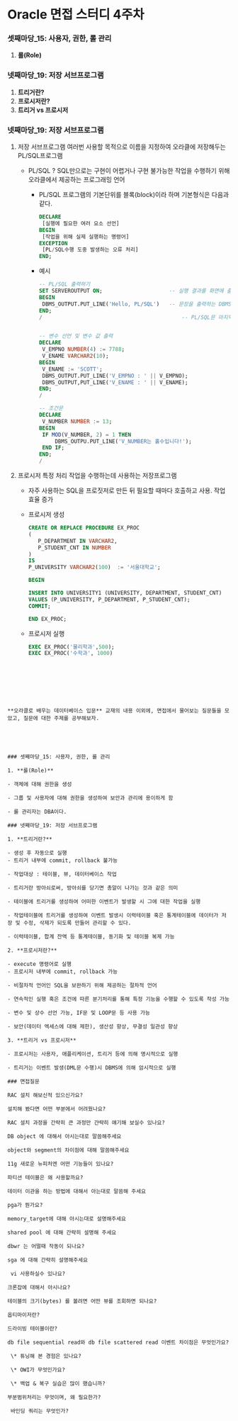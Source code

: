 # Oracle 면접 스터디 4주차

### 셋째마당_15: 사용자, 권한, 롤 관리

1. **롤(Role)**

### 넷째마당_19: 저장 서브프로그램

1. **트리거란?**
2. **프로시저란?**
3. **트리거 vs 프로시저**





### 넷째마당_19: 저장 서브프로그램

1. 저장 서브프로그램
   여러번 사용할 목적으로 이름을 지정하여 오라클에 저장해두는 PL/SQL프로그램

   - PL/SQL ?
     SQL만으로는 구현이 어렵거나 구현 불가능한 작업을 수행하기 위해 오라클에서 제공하는 프로그래밍 언어

     - PL/SQL 프로그램의 기본단위를 블록(block)이라 하며 기본형식은 다음과 같다.

       ```sql
       DECLARE
       	[실행에 필요한 여러 요소 선언]
       BEGIN
       	[작업을 위해 실제 실행하는 명령어]
       EXCEPTION
       	[PL/SQL수행 도중 발생하는 오류 처리]
       END;
       ```

     - 예시

       ```SQL
       -- PL/SQL 출력하기
       SET SERVEROUTPUT ON;						-- 실행 결과를 화면에 출력
       BEGIN
       	DBMS_OUTPUT.PUT_LINE('Hello, PL/SQL')	-- 문장을 출력하는 DBMS_OUTPUT 패키지, PUT_LINE 함수
       END;
       /											-- PL/SQL문 마지막에는 슬래시	
       
       
       -- 변수 선언 및 변수 값 출력
       DECLARE
       	V_EMPNO NUMBER(4) := 7788;
       	V_ENAME VARCHAR2(10);
       BEGIN
       	V_ENAME := 'SCOTT';
       	DBMS_OUTPUT.PUT_LINE('V_EMPNO : ' || V_EMPNO);
       	DBMS_OUTPUT,PUT_LINE('V_ENAME : ' || V_ENAME);
       END;
       /
       
       -- 조건문
       DECLARE
       	V_NUMBER NUMBER := 13;
       BEGIN
       	IF MOD(V_NUMBER, 2) = 1 THEN
       		DBMS_OUTPU.PUT_LINE('V_NUMBER는 홀수입니다!');
       	END IF;
       END;
       /
       ```

       

2. 프로시저
   특정 처리 작업을 수행하는데 사용하는 저장프로그램

   - 자주 사용하는 SQL을 프로짓저로 만든 뒤 필요할 때마다 호출하고 사용. 작업효율 증가

   - 프로시저 생성

     ```SQL
     CREATE OR REPLACE PROCEDURE EX_PROC
     (
        P_DEPARTMENT IN VARCHAR2,
        P_STUDENT_CNT IN NUMBER
     )
     IS
     P_UNIVERSITY VARCHAR2(100)  := '서울대학교';
     
     BEGIN
     
     INSERT INTO UNIVERSITY1 (UNIVERSITY, DEPARTMENT, STUDENT_CNT)
     VALUES (P_UNIVERSITY, P_DEPARTMENT, P_STUDENT_CNT);
     COMMIT;
     
     END EX_PROC;
     ```

   - 프로시저 실행

     ```SQL
     EXEC EX_PROC('물리학과',500);
     EXEC EX_PROC('수학과', 1000)
     ```

```
     
     





**오라클로 배우는 데이터베이스 입문** 교재의 내용 이외에, 면접에서 물어보는 질문들을 모았고, 질문에 대한 주제를 공부해보자.





### 셋째마당_15: 사용자, 권한, 롤 관리

1. **롤(Role)**

- 객체에 대해 권한을 생성

- 그룹 및 사용자에 대해 권한을 생성하여 보안과 관리에 용이하게 함

- 롤 관리자는 DBA이다.

### 넷째마당_19: 저장 서브프로그램

1. **트리거란?**

- 생성 후 자동으로 실행
- 트리거 내부에 commit, rollback 불가능

- 작업대상 : 테이블, 뷰, 데이터베이스 작업

- 트리거란 방아쇠로써, 방아쇠를 당기면 총알이 나가는 것과 같은 의미

- 테이블에 트리거를 생성하여 어떠한 이벤트가 발생할 시 그에 대한 작업을 실행

- 작업테이블에 트리거를 생성하여 이벤트 발생시 이력테이블 혹은 통계테이블에 데이터가 저장 및 수정, 삭제가 되도록 만들어 관리할 수 있다.

- 이력테이블, 합계 잔액 등 통계테이블, 동기화 및 테이블 복제 가능

2. **프로시저란?**

- execute 명령어로 실행
- 프로시저 내부에 commit, rollback 가능

- 비절차적 언어인 SQL을 보완하기 위해 제공하는 절차적 언어

- 연속적인 실행 혹은 조건에 따른 분기처리를 통해 특정 기능을 수행할 수 있도록 작성 가능

- 변수 및 상수 선언 가능, IF문 및 LOOP문 등 사용 가능

- 보안(데이터 엑세스에 대해 제한), 생산성 향상, 무결성 일관성 향상

3. **트리거 vs 프로시저**

- 프로시저는 사용자, 애플리케이션, 트리거 등에 의해 명시적으로 실행

- 트리거는 이벤트 발생(DML문 수행)시 DBMS에 의해 암시적으로 실행

### 면접질문

RAC 설치 해보신적 있으신가요?

설치해 봤다면 어떤 부분에서 어려웠나요?

RAC 설치 과정을 간략히 큰 과정만 갼략히 얘기해 보실수 있나요?

DB object 에 대해서 아시는대로 말씀해주세요

object와 segment의 차이점에 대해 말씀해주세요

11g 새로운 뉴피처엔 어떤 기능들이 있나요?

파티션 테이블은 왜 사용할까요?

데이터 이관을 하는 방법에 대해서 아는대로 말씀해 주세요

pga가 뭔가요?

memory_target에 대해 아시는대로 설명해주세요

shared pool 에 대해 간략히 설명해 주세요

dbwr 는 어떨때 작동이 되나요?

sga 에 대해 간략히 설명해주세요

 vi 사용하실수 있나요?

크론잡에 대해서 아시나요?

테이블의 크기(bytes) 를 볼려면 어떤 뷰를 조회하면 되나요?

옵티마이저란?

드라이빙 테이블이란?

db file sequential read와 db file scattered read 이벤트 차이점은 무엇인가요?

 \* 튜닝해 본 경험은 있나요?

 \* OWI가 무엇인가요?

 \* 백업 & 복구 실습은 많이 했습니까?

부분범위처리는 무엇이며, 왜 필요한가?

 바인딩 쿼리는 무엇인가?




```